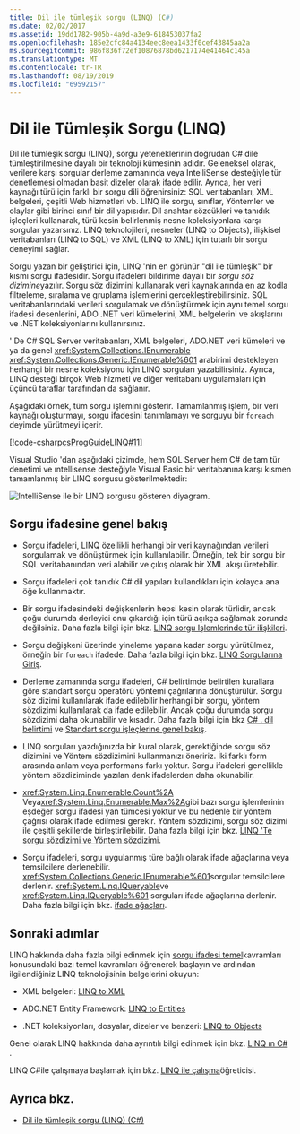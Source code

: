 ```yaml
---
title: Dil ile tümleşik sorgu (LINQ) (C#)
ms.date: 02/02/2017
ms.assetid: 19dd1782-905b-4a9d-a3e9-618453037fa2
ms.openlocfilehash: 185e2cfc84a4134eec8eea1433f0cef43845aa2a
ms.sourcegitcommit: 986f836f72ef10876878bd6217174e41464c145a
ms.translationtype: MT
ms.contentlocale: tr-TR
ms.lasthandoff: 08/19/2019
ms.locfileid: "69592157"
---
```

# <a name="language-integrated-query-linq"></a>Dil ile Tümleşik Sorgu (LINQ)

Dil ile tümleşik sorgu (LINQ), sorgu yeteneklerinin doğrudan C# dile tümleştirilmesine dayalı bir teknoloji kümesinin adıdır. Geleneksel olarak, verilere karşı sorgular derleme zamanında veya IntelliSense desteğiyle tür denetlemesi olmadan basit dizeler olarak ifade edilir. Ayrıca, her veri kaynağı türü için farklı bir sorgu dili öğrenirsiniz: SQL veritabanları, XML belgeleri, çeşitli Web hizmetleri vb. LINQ ile sorgu, sınıflar, Yöntemler ve olaylar gibi birinci sınıf bir dil yapısıdır. Dil anahtar sözcükleri ve tanıdık işleçleri kullanarak, türü kesin belirlenmiş nesne koleksiyonlara karşı sorgular yazarsınız.  LINQ teknolojileri, nesneler (LINQ to Objects), ilişkisel veritabanları (LINQ to SQL) ve XML (LINQ to XML) için tutarlı bir sorgu deneyimi sağlar.  

Sorgu yazan bir geliştirici için, LINQ 'nin en görünür "dil ile tümleşik" bir kısmı sorgu ifadesidir. Sorgu ifadeleri bildirime dayalı bir *sorgu söz dizimine*yazılır. Sorgu söz dizimini kullanarak veri kaynaklarında en az kodla filtreleme, sıralama ve gruplama işlemlerini gerçekleştirebilirsiniz. SQL veritabanlarındaki verileri sorgulamak ve dönüştürmek için aynı temel sorgu ifadesi desenlerini, ADO .NET veri kümelerini, XML belgelerini ve akışlarını ve .NET koleksiyonlarını kullanırsınız.

' De C# SQL Server veritabanları, XML belgeleri, ADO.NET veri kümeleri ve ya da genel <xref:System.Collections.IEnumerable> <xref:System.Collections.Generic.IEnumerable%601> arabirimi destekleyen herhangi bir nesne koleksiyonu için LINQ sorguları yazabilirsiniz. Ayrıca, LINQ desteği birçok Web hizmeti ve diğer veritabanı uygulamaları için üçüncü taraflar tarafından da sağlanır.  

Aşağıdaki örnek, tüm sorgu işlemini gösterir. Tamamlanmış işlem, bir veri kaynağı oluşturmayı, sorgu ifadesini tanımlamayı ve sorguyu bir `foreach` deyimde yürütmeyi içerir.

[!code-csharp[csProgGuideLINQ#11](../../../../../samples/snippets/csharp/concepts/linq/index_1.cs)]

 Visual Studio 'dan aşağıdaki çizimde, hem SQL Server hem C# de tam tür denetimi ve ıntellisense desteğiyle Visual Basic bir veritabanına karşı kısmen tamamlanmış bir LINQ sorgusu gösterilmektedir:  
  
 ![IntelliSense ile bir LINQ sorgusu gösteren diyagram.](./media/introduction-to-linq/linq-query-intellisense.png)  
  
## <a name="query-expression-overview"></a>Sorgu ifadesine genel bakış

- Sorgu ifadeleri, LINQ özellikli herhangi bir veri kaynağından verileri sorgulamak ve dönüştürmek için kullanılabilir. Örneğin, tek bir sorgu bir SQL veritabanından veri alabilir ve çıkış olarak bir XML akışı üretebilir.  
  
- Sorgu ifadeleri çok tanıdık C# dil yapıları kullandıkları için kolayca ana öğe kullanmaktır.  
  
- Bir sorgu ifadesindeki değişkenlerin hepsi kesin olarak türlidir, ancak çoğu durumda derleyici onu çıkardığı için türü açıkça sağlamak zorunda değilsiniz. Daha fazla bilgi için bkz. [LINQ sorgu Işlemlerinde tür ilişkileri](type-relationships-in-linq-query-operations.md).  
  
- Sorgu değişkeni üzerinde yineleme yapana kadar sorgu yürütülmez, örneğin bir `foreach` ifadede. Daha fazla bilgi için bkz. [LINQ Sorgularına Giriş](introduction-to-linq-queries.md).  
  
- Derleme zamanında sorgu ifadeleri, C# belirtimde belirtilen kurallara göre standart sorgu operatörü yöntemi çağrılarına dönüştürülür. Sorgu söz dizimi kullanılarak ifade edilebilir herhangi bir sorgu, yöntem sözdizimi kullanılarak da ifade edilebilir. Ancak çoğu durumda sorgu sözdizimi daha okunabilir ve kısadır. Daha fazla bilgi için bkz [ C# . dil belirtimi](~/_csharplang/spec/expressions.md#query-expressions) ve [Standart sorgu işleçlerine genel bakış](standard-query-operators-overview.md).  
  
- LINQ sorguları yazdığınızda bir kural olarak, gerektiğinde sorgu söz dizimini ve Yöntem sözdizimini kullanmanızı öneririz. İki farklı form arasında anlam veya performans farkı yoktur. Sorgu ifadeleri genellikle yöntem sözdiziminde yazılan denk ifadelerden daha okunabilir.  
  
- <xref:System.Linq.Enumerable.Count%2A> Veya<xref:System.Linq.Enumerable.Max%2A>gibi bazı sorgu işlemlerinin eşdeğer sorgu ifadesi yan tümcesi yoktur ve bu nedenle bir yöntem çağrısı olarak ifade edilmesi gerekir. Yöntem sözdizimi, sorgu söz dizimi ile çeşitli şekillerde birleştirilebilir. Daha fazla bilgi için bkz. [LINQ 'Te sorgu sözdizimi ve Yöntem sözdizimi](query-syntax-and-method-syntax-in-linq.md).  
  
- Sorgu ifadeleri, sorgu uygulanmış türe bağlı olarak ifade ağaçlarına veya temsilcilere derlenebilir. <xref:System.Collections.Generic.IEnumerable%601>sorgular temsilcilere derlenir. <xref:System.Linq.IQueryable>ve <xref:System.Linq.IQueryable%601> sorguları ifade ağaçlarına derlenir. Daha fazla bilgi için bkz. [ifade ağaçları](../../../expression-trees.md).  

## <a name="next-steps"></a>Sonraki adımlar

LINQ hakkında daha fazla bilgi edinmek için [sorgu ifadesi temel](../../../linq/query-expression-basics.md)kavramları konusundaki bazı temel kavramları öğrenerek başlayın ve ardından ilgilendiğiniz LINQ teknolojisinin belgelerini okuyun:   
- XML belgeleri: [LINQ to XML](linq-to-xml.md)  
  
- ADO.NET Entity Framework: [LINQ to Entities](../../../../framework/data/adonet/ef/language-reference/linq-to-entities.md)  
  
- .NET koleksiyonları, dosyalar, dizeler ve benzeri: [LINQ to Objects](linq-to-objects.md)

Genel olarak LINQ hakkında daha ayrıntılı bilgi edinmek için bkz. [LINQ ın C# ](../../../linq/linq-in-csharp.md).

LINQ C#ile çalışmaya başlamak için bkz. [LINQ ile çalışma](../../../tutorials/working-with-linq.md)öğreticisi.

## <a name="see-also"></a>Ayrıca bkz.

- [Dil ile tümleşik sorgu (LINQ) (C#)](./index.md)
